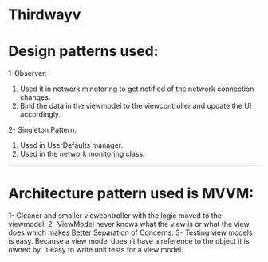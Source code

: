 # Thirdwayv

# Design patterns used:

1-Observer: 
  1. Used it in network minotoring to get notified of the network connection changes.
  2. Bind the data in the viewmodel to the viewcontroller and update the UI accordingly.

2- Singleton Pattern:
  1. Used in UserDefaults manager.
  2. Used in the network monitoring class.
-----------------------------------------------------------------------------------------

# Architecture pattern used is MVVM:
  1- Cleaner and smaller viewcontroller with the logic moved to the viewmodel.
  2- ViewModel never knows what the view is or what the view does which makes Better Separation of Concerns.
  3- Testing view models is easy. Because a view model doesn’t have a reference to the object it is owned by, it easy to write unit tests for a view model.
